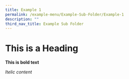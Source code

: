 ```yaml
---
title: Example 1
permalink: /example-menu/Example-Sub-Folder/Example-1
description: ""
third_nav_title: Example Sub Folder
---
```

# This is a Heading

**This is bold text**

*Itelic content*
